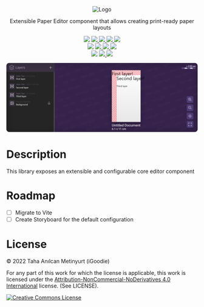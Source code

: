 <!-- Logo -->
<p align="center">
  <img src="https://raw.githubusercontent.com/iGoodie/paper-editor/master/.github/assets/logo.png" height="150" alt="Logo" aria-label="Logo" />
</p>

<!-- Slogan -->
<p align="center">
   Extensible Paper Editor component that allows creating print-ready paper layouts
</p>
<!-- Badges -->
<p align="center">

  <!-- Main Badges -->
  <img src="https://raw.githubusercontent.com/iGoodie/paper-editor/master/.github/assets/main-badge.png" height="20px"/>
  <a href="https://www.npmjs.com/package/@igoodie/paper-editor">
    <img src="https://img.shields.io/npm/v/@igoodie/paper-editor"/>
  </a>
  <a href="https://github.com/iGoodie/paper-editor/releases">
    <img src="https://img.shields.io/github/v/release/iGoodie/paper-editor"/>
  </a>
  <a href="https://github.com/iGoodie/paper-editor/releases">
    <img src="https://img.shields.io/github/v/release/iGoodie/paper-editor?include_prereleases&label=release-snapshot"/>
  </a>
  <a href="https://github.com/iGoodie/paper-editor">
    <img src="https://img.shields.io/github/languages/top/iGoodie/paper-editor"/>
  </a>

  <br/>

  <!-- Github Badges -->
  <img src="https://raw.githubusercontent.com/iGoodie/paper-editor/master/.github/assets/github-badge.png" height="20px"/>
  <a href="https://github.com/iGoodie/paper-editor/commits/master">
    <img src="https://img.shields.io/github/last-commit/iGoodie/paper-editor"/>
  </a>
  <a href="https://github.com/iGoodie/paper-editor/issues">
    <img src="https://img.shields.io/github/issues/iGoodie/paper-editor"/>
  </a>
  <a href="https://github.com/iGoodie/paper-editor/tree/master/src">
    <img src="https://img.shields.io/github/languages/code-size/iGoodie/paper-editor"/>
  </a>

  <br/>

  <!-- Support Badges -->
  <img src="https://raw.githubusercontent.com/iGoodie/paper-editor/master/.github/assets/support-badge.png" height="20px"/>
  <a href="https://discord.gg/KNxxdvN">
    <img src="https://img.shields.io/discord/610497509437210624?label=discord"/>
  </a>
  <a href="https://www.patreon.com/iGoodie">
    <img src="https://img.shields.io/endpoint.svg?url=https%3A%2F%2Fshieldsio-patreon.vercel.app%2Fapi%3Fusername%3DiGoodie%26type%3Dpatrons"/>
  </a>
</p>

<p align="center">
  <img src="https://raw.githubusercontent.com/iGoodie/paper-editor/master/.github/assets/preview.png"/>
</p>

# Description

This library exposes an extensible and configurable core editor component

# Roadmap

- [ ] Migrate to Vite
- [ ] Create Storyboard for the default configuration

# License

&copy; 2022 Taha Anılcan Metinyurt (iGoodie)

For any part of this work for which the license is applicable, this work is licensed under
the [Attribution-NonCommercial-NoDerivatives 4.0 International](http://creativecommons.org/licenses/by-nc-nd/4.0/)
license. (See LICENSE).

<a rel="license" href="http://creativecommons.org/licenses/by-nc-nd/4.0/">
  <img alt="Creative Commons License" style="border-width:0" src="https://i.creativecommons.org/l/by-nc-nd/4.0/88x31.png" />
</a>
